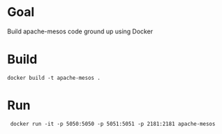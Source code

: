 # Goal

Build apache-mesos code ground up using Docker

# Build

```
docker build -t apache-mesos .
```

# Run

```
 docker run -it -p 5050:5050 -p 5051:5051 -p 2181:2181 apache-mesos
```
